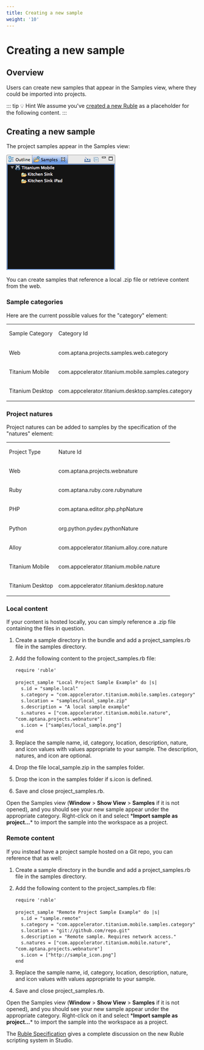 ```yaml
---
title: Creating a new sample
weight: '10'
---
```


# Creating a new sample

## Overview

Users can create new samples that appear in the Samples view, where they could be imported into projects.

::: tip 💡 Hint
We assume you've [created a new Ruble](/guide/Axway_Appcelerator_Studio/Axway_Appcelerator_Studio_Guide/Customizing_Studio/Rubles/Creating_a_new_Ruble/) as a placeholder for the following content.
:::

## Creating a new sample

The project samples appear in the Samples view:

![samples_view](./samples_view.png)

You can create samples that reference a local .zip file or retrieve content from the web.

### Sample categories

Here are the current possible values for the "category" element:

<table class="confluenceTable"><thead class=" "></thead><tfoot class=" "></tfoot><tbody class=" "><tr><td class="confluenceTh" rowspan="1" colspan="1"><p>Sample Category</p></td><td class="confluenceTd" rowspan="1" colspan="1"><p>Category Id</p></td></tr><tr><td class="confluenceTd" rowspan="1" colspan="1"><p>Web</p></td><td class="confluenceTd" rowspan="1" colspan="1"><p>com.aptana.projects.samples.web.category</p></td></tr><tr><td class="confluenceTd" rowspan="1" colspan="1"><p>Titanium Mobile</p></td><td class="confluenceTd" rowspan="1" colspan="1"><p>com.appcelerator.titanium.mobile.samples.category</p></td></tr><tr><td class="confluenceTd" rowspan="1" colspan="1"><p>Titanium Desktop</p></td><td class="confluenceTd" rowspan="1" colspan="1"><p>com.appcelerator.titanium.desktop.samples.category</p></td></tr></tbody></table>

### Project natures

Project natures can be added to samples by the specification of the "natures" element:

<table class="confluenceTable"><thead class=" "></thead><tfoot class=" "></tfoot><tbody class=" "><tr><td class="confluenceTh" rowspan="1" colspan="1"><p>Project Type</p></td><td class="confluenceTd" rowspan="1" colspan="1"><p>Nature Id</p></td></tr><tr><td class="confluenceTd" rowspan="1" colspan="1"><p>Web</p></td><td class="confluenceTd" rowspan="1" colspan="1"><p>com.aptana.projects.webnature</p></td></tr><tr><td class="confluenceTd" rowspan="1" colspan="1"><p>Ruby</p></td><td class="confluenceTd" rowspan="1" colspan="1"><p>com.aptana.ruby.core.rubynature</p></td></tr><tr><td class="confluenceTd" rowspan="1" colspan="1"><p>PHP</p></td><td class="confluenceTd" rowspan="1" colspan="1"><p>com.aptana.editor.php.phpNature</p></td></tr><tr><td class="confluenceTd" rowspan="1" colspan="1"><p>Python</p></td><td class="confluenceTd" rowspan="1" colspan="1"><p>org.python.pydev.pythonNature</p></td></tr><tr><td class="confluenceTd" rowspan="1" colspan="1"><p>Alloy</p></td><td class="confluenceTd" rowspan="1" colspan="1"><p>com.appcelerator.titanium.alloy.core.nature</p></td></tr><tr><td class="confluenceTd" rowspan="1" colspan="1"><p>Titanium Mobile</p></td><td class="confluenceTd" rowspan="1" colspan="1"><p>com.appcelerator.titanium.mobile.nature</p></td></tr><tr><td class="confluenceTd" rowspan="1" colspan="1"><p>Titanium Desktop</p></td><td class="confluenceTd" rowspan="1" colspan="1"><p>com.appcelerator.titanium.desktop.nature</p></td></tr></tbody></table>

### Local content

If your content is hosted locally, you can simply reference a .zip file containing the files in question.

1. Create a sample directory in the bundle and add a project\_samples.rb file in the samples directory.

2. Add the following content to the project\_samples.rb file:

    ```
    require 'ruble'

    project_sample "Local Project Sample Example" do |s|
      s.id = "sample.local"
      s.category = "com.appcelerator.titanium.mobile.samples.category"
      s.location = "samples/local_sample.zip"
      s.description = "A local sample example"
      s.natures = ["com.appcelerator.titanium.mobile.nature", "com.aptana.projects.webnature"]
      s.icon = ["samples/local_sample.png"]
    end
    ```

3. Replace the sample name, id, category, location, description, nature, and icon values with values appropriate to your sample. The description, natures, and icon are optional.

4. Drop the file local\_sample.zip in the samples folder.

5. Drop the icon in the samples folder if s.icon is defined.

6. Save and close project\_samples.rb.

Open the Samples view (**Window** > **Show View** > **Samples** if it is not opened), and you should see your new sample appear under the appropriate category. Right-click on it and select \***Import sample as project...**\* to import the sample into the workspace as a project.

### Remote content

If you instead have a project sample hosted on a Git repo, you can reference that as well:

1. Create a sample directory in the bundle and add a project\_samples.rb file in the samples directory.

2. Add the following content to the project\_samples.rb file:

    ```
    require 'ruble'

    project_sample "Remote Project Sample Example" do |s|
      s.id = "sample.remote"
      s.category = "com.appcelerator.titanium.mobile.samples.category"
      s.location = "git://github.com/repo.git"
      s.description = "Remote sample. Requires network access."
      s.natures = ["com.appcelerator.titanium.mobile.nature", "com.aptana.projects.webnature"]
      s.icon = ["http://sample_icon.png"]
    end
    ```

3. Replace the sample name, id, category, location, description, nature, and icon values with values appropriate to your sample.

4. Save and close project\_samples.rb.

Open the Samples view (**Window** > **Show View** > **Samples** if it is not opened), and you should see your new sample appear under the appropriate category. Right-click on it and select \***Import sample as project...**\* to import the sample into the workspace as a project.

The [Ruble Specification](/guide/Axway_Appcelerator_Studio/Axway_Appcelerator_Studio_Guide/Customizing_Studio/Rubles/Ruble_Specification/) gives a complete discussion on the new Ruble scripting system in Studio.
